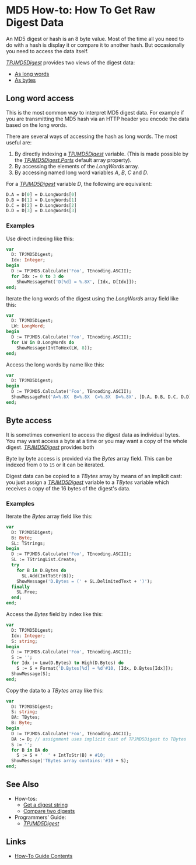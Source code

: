 # MD5 How-to: How To Get Raw Digest Data

An MD5 digest or hash is an 8 byte value. Most of the time all you need to do with a hash is display it or compare it to another hash. But occasionally you need to access the data itself.

[_TPJMD5Digest_](../API/TPJMD5Digest.md) provides two views of the digest data:

* [As long words](#long-word-access)
* [As bytes](#byte-access
)

## Long word access

This is the most common way to interpret MD5 digest data. For example if you are transmitting the MD5 hash via an HTTP header you encode the data based on the long words.

There are several ways of accessing the hash as long words. The most useful are:

1. By directly indexing a [_TPJMD5Digest_](../API/TPJMD5Digest.md) variable. (This is made possible by the [_TPJMD5Digest.Parts_](../API/TPJMD5Digest-Parts.md) default array property).
2. By accessing the elements of the _LongWords_ array.
3. By accessing named long word variables _A_, _B_, _C_ and _D_.

For a [_TPJMD5Digest_](../API/TPJMD5Digest.md) variable _D_, the following are equivalent:

```pascal
D.A = D[0] = D.LongWords[0]
D.B = D[1] = D.LongWords[1]
D.C = D[2] = D.LongWords[2]
D.D = D[3] = D.LongWords[3]
```

### Examples

Use direct indexing like this:

```pascal
var
  D: TPJMD5Digest;
  Idx: Integer;
begin
  D := TPJMD5.Calculate('Foo', TEncoding.ASCII);
  for Idx := 0 to 3 do
    ShowMessageFmt('D[%d] = %.8X', [Idx, D[Idx]]);
end;
```

Iterate the long words of the digest using the _LongWords_ array field like this:

```pascal
var
  D: TPJMD5Digest;
  LW: LongWord;
begin
  D := TPJMD5.Calculate('Foo', TEncoding.ASCII);
  for LW in D.LongWords do
    ShowMessage(IntToHex(LW, 8));
end;
```

Access the long words by name like this:

```pascal
var
  D: TPJMD5Digest;
begin
  D := TPJMD5.Calculate('Foo', TEncoding.ASCII);
  ShowMessageFmt('A=%.8X  B=%.8X  C=%.8X  D=%.8X', [D.A, D.B, D.C, D.D]);
end;
```

## Byte access

It is sometimes convenient to access the digest data as individual bytes. You may want access a byte at a time or you may want a copy of the whole digest. [_TPJMD5Digest_](../API/TPJMD5Digest.md) provides both

Byte by byte access is provided via the _Bytes_ array field. This can be indexed from `0` to `15` or it can be iterated.

Digest data can be copied to a _TBytes_ array by means of an implicit cast: you just assign a [_TPJMD5Digest_](../API/TPJMD5Digest.md) variable to a _TBytes_ variable which receives a copy of the 16 bytes of the digest's data.

### Examples

Iterate the _Bytes_ array field like this:

```pascal
var
  D: TPJMD5Digest;
  B: Byte;
  SL: TStrings;
begin
  D := TPJMD5.Calculate('Foo', TEncoding.ASCII);
  SL := TStringList.Create;
  try
    for B in D.Bytes do
      SL.Add(IntToStr(B));
    ShowMessage('D.Bytes = (' + SL.DelimitedText + ')');
  finally
    SL.Free;
  end;
end;
```

Access the _Bytes_ field by index like this:

```pascal
var
  D: TPJMD5Digest;
  Idx: Integer;
  S: string;
begin
  D := TPJMD5.Calculate('Foo', TEncoding.ASCII);
  S := '';
  for Idx := Low(D.Bytes) to High(D.Bytes) do
    S := S + Format('D.Bytes[%d] = %d'#10, [Idx, D.Bytes[Idx]]);
  ShowMessage(S);
end;
```

Copy the data to a _TBytes_ array like this:

```pascal
var
  D: TPJMD5Digest;
  S: string;
  BA: TBytes;
  B: Byte;
begin
  D := TPJMD5.Calculate('Foo', TEncoding.ASCII);
  BA := D; // assignment uses implicit cast of TPJMD5Digest to TBytes
  S := '';
  for B in BA do
    S := S + '  ' + IntToStr(B) + #10;
  ShowMessage('TBytes array contains:'#10 + S);
end;
```

## See Also

* How-tos:
  * [Get a digest string](./GetDigestAsString.md)
  * [Compare two digests](./CompareDigests.md)
* Programmers' Guide:
  * [_TPJMD5Digest_](../API/TPJMD5Digest.md)

## Links

* [How-To Guide Contents](../HowTo.md)
